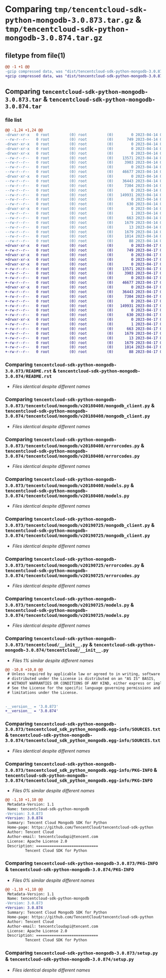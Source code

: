 # Comparing `tmp/tencentcloud-sdk-python-mongodb-3.0.873.tar.gz` & `tmp/tencentcloud-sdk-python-mongodb-3.0.874.tar.gz`

## filetype from file(1)

```diff
@@ -1 +1 @@
-gzip compressed data, was "dist/tencentcloud-sdk-python-mongodb-3.0.873.tar", last modified: Fri Apr 14 00:47:50 2023, max compression
+gzip compressed data, was "dist/tencentcloud-sdk-python-mongodb-3.0.874.tar", last modified: Mon Apr 17 00:34:46 2023, max compression
```

## Comparing `tencentcloud-sdk-python-mongodb-3.0.873.tar` & `tencentcloud-sdk-python-mongodb-3.0.874.tar`

### file list

```diff
@@ -1,24 +1,24 @@
-drwxr-xr-x   0 root         (0) root         (0)        0 2023-04-14 00:47:50.000000 tencentcloud-sdk-python-mongodb-3.0.873/
--rw-r--r--   0 root         (0) root         (0)      749 2023-04-14 00:47:50.000000 tencentcloud-sdk-python-mongodb-3.0.873/README.rst
-drwxr-xr-x   0 root         (0) root         (0)        0 2023-04-14 00:47:50.000000 tencentcloud-sdk-python-mongodb-3.0.873/tencentcloud/
-drwxr-xr-x   0 root         (0) root         (0)        0 2023-04-14 00:47:50.000000 tencentcloud-sdk-python-mongodb-3.0.873/tencentcloud/mongodb/
-drwxr-xr-x   0 root         (0) root         (0)        0 2023-04-14 00:47:50.000000 tencentcloud-sdk-python-mongodb-3.0.873/tencentcloud/mongodb/v20180408/
--rw-r--r--   0 root         (0) root         (0)    13571 2023-04-14 00:47:50.000000 tencentcloud-sdk-python-mongodb-3.0.873/tencentcloud/mongodb/v20180408/mongodb_client.py
--rw-r--r--   0 root         (0) root         (0)     3903 2023-04-14 00:47:50.000000 tencentcloud-sdk-python-mongodb-3.0.873/tencentcloud/mongodb/v20180408/errorcodes.py
--rw-r--r--   0 root         (0) root         (0)        0 2023-04-14 00:47:50.000000 tencentcloud-sdk-python-mongodb-3.0.873/tencentcloud/mongodb/v20180408/__init__.py
--rw-r--r--   0 root         (0) root         (0)    46677 2023-04-14 00:47:50.000000 tencentcloud-sdk-python-mongodb-3.0.873/tencentcloud/mongodb/v20180408/models.py
-drwxr-xr-x   0 root         (0) root         (0)        0 2023-04-14 00:47:50.000000 tencentcloud-sdk-python-mongodb-3.0.873/tencentcloud/mongodb/v20190725/
--rw-r--r--   0 root         (0) root         (0)    36443 2023-04-14 00:47:50.000000 tencentcloud-sdk-python-mongodb-3.0.873/tencentcloud/mongodb/v20190725/mongodb_client.py
--rw-r--r--   0 root         (0) root         (0)     7304 2023-04-14 00:47:50.000000 tencentcloud-sdk-python-mongodb-3.0.873/tencentcloud/mongodb/v20190725/errorcodes.py
--rw-r--r--   0 root         (0) root         (0)        0 2023-04-14 00:47:50.000000 tencentcloud-sdk-python-mongodb-3.0.873/tencentcloud/mongodb/v20190725/__init__.py
--rw-r--r--   0 root         (0) root         (0)   149931 2023-04-14 00:47:50.000000 tencentcloud-sdk-python-mongodb-3.0.873/tencentcloud/mongodb/v20190725/models.py
--rw-r--r--   0 root         (0) root         (0)        0 2023-04-14 00:47:50.000000 tencentcloud-sdk-python-mongodb-3.0.873/tencentcloud/mongodb/__init__.py
--rw-r--r--   0 root         (0) root         (0)      630 2023-04-14 00:47:50.000000 tencentcloud-sdk-python-mongodb-3.0.873/tencentcloud/__init__.py
-drwxr-xr-x   0 root         (0) root         (0)        0 2023-04-14 00:47:50.000000 tencentcloud-sdk-python-mongodb-3.0.873/tencentcloud_sdk_python_mongodb.egg-info/
--rw-r--r--   0 root         (0) root         (0)        1 2023-04-14 00:47:50.000000 tencentcloud-sdk-python-mongodb-3.0.873/tencentcloud_sdk_python_mongodb.egg-info/dependency_links.txt
--rw-r--r--   0 root         (0) root         (0)      663 2023-04-14 00:47:50.000000 tencentcloud-sdk-python-mongodb-3.0.873/tencentcloud_sdk_python_mongodb.egg-info/SOURCES.txt
--rw-r--r--   0 root         (0) root         (0)     1679 2023-04-14 00:47:50.000000 tencentcloud-sdk-python-mongodb-3.0.873/tencentcloud_sdk_python_mongodb.egg-info/PKG-INFO
--rw-r--r--   0 root         (0) root         (0)       13 2023-04-14 00:47:50.000000 tencentcloud-sdk-python-mongodb-3.0.873/tencentcloud_sdk_python_mongodb.egg-info/top_level.txt
--rw-r--r--   0 root         (0) root         (0)     1679 2023-04-14 00:47:50.000000 tencentcloud-sdk-python-mongodb-3.0.873/PKG-INFO
--rw-r--r--   0 root         (0) root         (0)     1014 2023-04-14 00:47:50.000000 tencentcloud-sdk-python-mongodb-3.0.873/setup.py
--rw-r--r--   0 root         (0) root         (0)       88 2023-04-14 00:47:50.000000 tencentcloud-sdk-python-mongodb-3.0.873/setup.cfg
+drwxr-xr-x   0 root         (0) root         (0)        0 2023-04-17 00:34:46.000000 tencentcloud-sdk-python-mongodb-3.0.874/
+-rw-r--r--   0 root         (0) root         (0)      749 2023-04-17 00:34:41.000000 tencentcloud-sdk-python-mongodb-3.0.874/README.rst
+drwxr-xr-x   0 root         (0) root         (0)        0 2023-04-17 00:34:46.000000 tencentcloud-sdk-python-mongodb-3.0.874/tencentcloud/
+drwxr-xr-x   0 root         (0) root         (0)        0 2023-04-17 00:34:46.000000 tencentcloud-sdk-python-mongodb-3.0.874/tencentcloud/mongodb/
+drwxr-xr-x   0 root         (0) root         (0)        0 2023-04-17 00:34:46.000000 tencentcloud-sdk-python-mongodb-3.0.874/tencentcloud/mongodb/v20180408/
+-rw-r--r--   0 root         (0) root         (0)    13571 2023-04-17 00:34:41.000000 tencentcloud-sdk-python-mongodb-3.0.874/tencentcloud/mongodb/v20180408/mongodb_client.py
+-rw-r--r--   0 root         (0) root         (0)     3903 2023-04-17 00:34:41.000000 tencentcloud-sdk-python-mongodb-3.0.874/tencentcloud/mongodb/v20180408/errorcodes.py
+-rw-r--r--   0 root         (0) root         (0)        0 2023-04-17 00:34:41.000000 tencentcloud-sdk-python-mongodb-3.0.874/tencentcloud/mongodb/v20180408/__init__.py
+-rw-r--r--   0 root         (0) root         (0)    46677 2023-04-17 00:34:41.000000 tencentcloud-sdk-python-mongodb-3.0.874/tencentcloud/mongodb/v20180408/models.py
+drwxr-xr-x   0 root         (0) root         (0)        0 2023-04-17 00:34:46.000000 tencentcloud-sdk-python-mongodb-3.0.874/tencentcloud/mongodb/v20190725/
+-rw-r--r--   0 root         (0) root         (0)    36443 2023-04-17 00:34:41.000000 tencentcloud-sdk-python-mongodb-3.0.874/tencentcloud/mongodb/v20190725/mongodb_client.py
+-rw-r--r--   0 root         (0) root         (0)     7304 2023-04-17 00:34:41.000000 tencentcloud-sdk-python-mongodb-3.0.874/tencentcloud/mongodb/v20190725/errorcodes.py
+-rw-r--r--   0 root         (0) root         (0)        0 2023-04-17 00:34:41.000000 tencentcloud-sdk-python-mongodb-3.0.874/tencentcloud/mongodb/v20190725/__init__.py
+-rw-r--r--   0 root         (0) root         (0)   149931 2023-04-17 00:34:41.000000 tencentcloud-sdk-python-mongodb-3.0.874/tencentcloud/mongodb/v20190725/models.py
+-rw-r--r--   0 root         (0) root         (0)        0 2023-04-17 00:34:41.000000 tencentcloud-sdk-python-mongodb-3.0.874/tencentcloud/mongodb/__init__.py
+-rw-r--r--   0 root         (0) root         (0)      630 2023-04-17 00:34:41.000000 tencentcloud-sdk-python-mongodb-3.0.874/tencentcloud/__init__.py
+drwxr-xr-x   0 root         (0) root         (0)        0 2023-04-17 00:34:46.000000 tencentcloud-sdk-python-mongodb-3.0.874/tencentcloud_sdk_python_mongodb.egg-info/
+-rw-r--r--   0 root         (0) root         (0)        1 2023-04-17 00:34:46.000000 tencentcloud-sdk-python-mongodb-3.0.874/tencentcloud_sdk_python_mongodb.egg-info/dependency_links.txt
+-rw-r--r--   0 root         (0) root         (0)      663 2023-04-17 00:34:46.000000 tencentcloud-sdk-python-mongodb-3.0.874/tencentcloud_sdk_python_mongodb.egg-info/SOURCES.txt
+-rw-r--r--   0 root         (0) root         (0)     1679 2023-04-17 00:34:46.000000 tencentcloud-sdk-python-mongodb-3.0.874/tencentcloud_sdk_python_mongodb.egg-info/PKG-INFO
+-rw-r--r--   0 root         (0) root         (0)       13 2023-04-17 00:34:46.000000 tencentcloud-sdk-python-mongodb-3.0.874/tencentcloud_sdk_python_mongodb.egg-info/top_level.txt
+-rw-r--r--   0 root         (0) root         (0)     1679 2023-04-17 00:34:46.000000 tencentcloud-sdk-python-mongodb-3.0.874/PKG-INFO
+-rw-r--r--   0 root         (0) root         (0)     1014 2023-04-17 00:34:41.000000 tencentcloud-sdk-python-mongodb-3.0.874/setup.py
+-rw-r--r--   0 root         (0) root         (0)       88 2023-04-17 00:34:46.000000 tencentcloud-sdk-python-mongodb-3.0.874/setup.cfg
```

### Comparing `tencentcloud-sdk-python-mongodb-3.0.873/README.rst` & `tencentcloud-sdk-python-mongodb-3.0.874/README.rst`

 * *Files identical despite different names*

### Comparing `tencentcloud-sdk-python-mongodb-3.0.873/tencentcloud/mongodb/v20180408/mongodb_client.py` & `tencentcloud-sdk-python-mongodb-3.0.874/tencentcloud/mongodb/v20180408/mongodb_client.py`

 * *Files identical despite different names*

### Comparing `tencentcloud-sdk-python-mongodb-3.0.873/tencentcloud/mongodb/v20180408/errorcodes.py` & `tencentcloud-sdk-python-mongodb-3.0.874/tencentcloud/mongodb/v20180408/errorcodes.py`

 * *Files identical despite different names*

### Comparing `tencentcloud-sdk-python-mongodb-3.0.873/tencentcloud/mongodb/v20180408/models.py` & `tencentcloud-sdk-python-mongodb-3.0.874/tencentcloud/mongodb/v20180408/models.py`

 * *Files identical despite different names*

### Comparing `tencentcloud-sdk-python-mongodb-3.0.873/tencentcloud/mongodb/v20190725/mongodb_client.py` & `tencentcloud-sdk-python-mongodb-3.0.874/tencentcloud/mongodb/v20190725/mongodb_client.py`

 * *Files identical despite different names*

### Comparing `tencentcloud-sdk-python-mongodb-3.0.873/tencentcloud/mongodb/v20190725/errorcodes.py` & `tencentcloud-sdk-python-mongodb-3.0.874/tencentcloud/mongodb/v20190725/errorcodes.py`

 * *Files identical despite different names*

### Comparing `tencentcloud-sdk-python-mongodb-3.0.873/tencentcloud/mongodb/v20190725/models.py` & `tencentcloud-sdk-python-mongodb-3.0.874/tencentcloud/mongodb/v20190725/models.py`

 * *Files identical despite different names*

### Comparing `tencentcloud-sdk-python-mongodb-3.0.873/tencentcloud/__init__.py` & `tencentcloud-sdk-python-mongodb-3.0.874/tencentcloud/__init__.py`

 * *Files 1% similar despite different names*

```diff
@@ -10,8 +10,8 @@
 # Unless required by applicable law or agreed to in writing, software
 # distributed under the License is distributed on an "AS IS" BASIS,
 # WITHOUT WARRANTIES OR CONDITIONS OF ANY KIND, either express or implied.
 # See the License for the specific language governing permissions and
 # limitations under the License.
 
 
-__version__ = '3.0.873'
+__version__ = '3.0.874'
```

### Comparing `tencentcloud-sdk-python-mongodb-3.0.873/tencentcloud_sdk_python_mongodb.egg-info/SOURCES.txt` & `tencentcloud-sdk-python-mongodb-3.0.874/tencentcloud_sdk_python_mongodb.egg-info/SOURCES.txt`

 * *Files identical despite different names*

### Comparing `tencentcloud-sdk-python-mongodb-3.0.873/tencentcloud_sdk_python_mongodb.egg-info/PKG-INFO` & `tencentcloud-sdk-python-mongodb-3.0.874/tencentcloud_sdk_python_mongodb.egg-info/PKG-INFO`

 * *Files 0% similar despite different names*

```diff
@@ -1,10 +1,10 @@
 Metadata-Version: 1.1
 Name: tencentcloud-sdk-python-mongodb
-Version: 3.0.873
+Version: 3.0.874
 Summary: Tencent Cloud Mongodb SDK for Python
 Home-page: https://github.com/TencentCloud/tencentcloud-sdk-python
 Author: Tencent Cloud
 Author-email: tencentcloudapi@tencent.com
 License: Apache License 2.0
 Description: ============================
         Tencent Cloud SDK for Python
```

### Comparing `tencentcloud-sdk-python-mongodb-3.0.873/PKG-INFO` & `tencentcloud-sdk-python-mongodb-3.0.874/PKG-INFO`

 * *Files 0% similar despite different names*

```diff
@@ -1,10 +1,10 @@
 Metadata-Version: 1.1
 Name: tencentcloud-sdk-python-mongodb
-Version: 3.0.873
+Version: 3.0.874
 Summary: Tencent Cloud Mongodb SDK for Python
 Home-page: https://github.com/TencentCloud/tencentcloud-sdk-python
 Author: Tencent Cloud
 Author-email: tencentcloudapi@tencent.com
 License: Apache License 2.0
 Description: ============================
         Tencent Cloud SDK for Python
```

### Comparing `tencentcloud-sdk-python-mongodb-3.0.873/setup.py` & `tencentcloud-sdk-python-mongodb-3.0.874/setup.py`

 * *Files identical despite different names*

